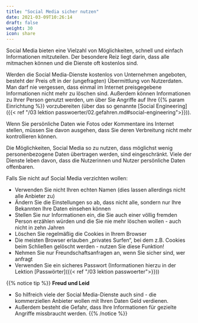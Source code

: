 ```yaml
---
title: "Social Media sicher nutzen"
date: 2021-03-09T10:26:14
draft: false
weight: 30
icon: share
---
```

Social Media bieten eine Vielzahl von Möglichkeiten, schnell und einfach Informationen mitzuteilen. Der besondere Reiz liegt darin, dass alle mitmachen können und die Dienste oft kostenlos sind.

Werden die Social Media-Dienste kostenlos von Unternehmen angeboten, besteht der Preis oft in der (ungefragten) Übermittlung von Nutzerdaten. Man darf nie vergessen, dass einmal im Internet preisgegebene Informationen nicht mehr zu löschen sind. Außerdem können Informationen zu Ihrer Person genutzt werden, um über Sie Angriffe auf Ihre {{% param Einrichtung %}} vorzubereiten (über das so genannte [Social Engineering]({{< ref "/03 lektion passwoerter/02.gefahren.md#social-engineering">}})).

Wenn Sie persönliche Daten wie Fotos oder Kommentare ins Internet stellen, müssen Sie davon ausgehen, dass Sie deren Verbreitung nicht mehr kontrollieren können.

Die Möglichkeiten, Social Media so zu nutzen, dass möglichst wenig personenbezogene Daten übertragen werden, sind eingeschränkt. Viele der Dienste leben davon, dass die Nutzerinnen und Nutzer persönliche Daten offenbaren.

Falls Sie nicht auf Social Media verzichten wollen:

- Verwenden Sie nicht Ihren echten Namen (dies lassen allerdings nicht alle Anbieter zu)
- Ändern Sie die Einstellungen so ab, dass nicht alle, sondern nur Ihre Bekannten Ihre Daten einsehen können
- Stellen Sie nur Informationen ein, die Sie auch einer völlig fremden Person erzählen würden und die Sie nie mehr löschen wollen - auch nicht in zehn Jahren
- Löschen Sie regelmäßig die Cookies in Ihrem Browser
- Die meisten Browser erlauben „privates Surfen“, bei dem z.B. Cookies beim Schließen gelöscht werden - nutzen Sie diese Funktion!
- Nehmen Sie nur Freundschaftsanfragen an, wenn Sie sicher sind, wer anfragt
- Verwenden Sie ein sicheres Passwort (Informationen hierzu in der Lektion [Passwörter]({{< ref "/03 lektion passwoerter">}}))

{{% notice tip %}}
  **Freud und Leid**
- So hilfreich viele der Social Media-Dienste auch sind - die kommerziellen Anbieter wollen mit Ihren Daten Geld verdienen.
- Außerdem besteht die Gefahr, dass Ihre Informationen für gezielte Angriffe missbraucht werden.
  {{% /notice %}}







